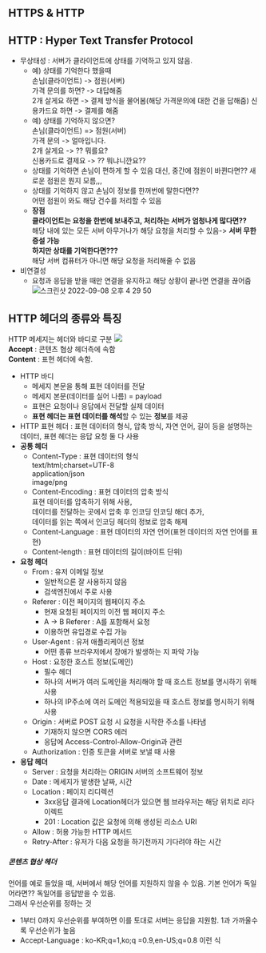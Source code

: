 ## HTTPS & HTTP

## HTTP : Hyper Text Transfer Protocol
- 무상태성 : 서버가 클라이언트에 상태를 기억하고 있지 않음.
    - 예) 상태를 기억한다 했을때  
    손님(클라이언트) -> 점원(서버)  
    가격 문의를 하면? -> 대답해줌  
    2개 살게요 하면 -> 결제 방식을 물어봄(해당 가격문의에 대한 건을 답해줌)
    신용카드요 하면 -> 결제를 해줌  
    - 예) 상태를 기억하지 않으면?  
    손님(클라이언트) => 점원(서버)  
    가격 문의 ->  얼마입니다.  
    2개 살게요 ->  ?? 뭐를요?  
    신용카드로 결제요 ->  ?? 뭐냐니깐요??
    - 상태를 기억하면 손님이 편하게 할 수 있음 대신, 중간에 점원이 바뀐다면?? 새로운 점원은 뭔지 모름,,,
    - 상태를 기억하지 않고 손님이 정보를 한꺼번에 말한다면??   
    어떤 점원이 와도 해당 건수를 처리할 수 있음
    - **장점**  
    **클라이언트는 요청을 한번에 보내주고, 처리하는 서버가 엄청나게 많다면??**  
    해당 내에 있는 모든 서버 아무거나가 해당 요청을 처리할 수 있음-> **서버 무한 증설 가능**  
    **하지만 상태를 기억한다면???**  
    해당 서버 컴퓨터가 아니면 해당 요청을 처리해줄 수 없음
- 비연결성
    - 요청과 응답을 받을 때만 연결을 유지하고 해당 상황이 끝나면 연결을 끊어줌
    ![스크린샷 2022-09-08 오후 4 29 50](https://user-images.githubusercontent.com/104412610/189081854-1e4fd9bd-7c6f-4874-b568-9f02fc8a7f34.png)

## HTTP 헤더의 종류와 특징
HTTP 메세지는 헤더와 바디로 구분
<img src = 'https://hanamon.kr/wp-content/uploads/2021/06/HTTP_messages.png'>  
 **Accept** : 콘텐츠 협상 헤더측에 속함  
 **Content** : 표현 헤더에 속함.

- HTTP 바디
    - 메세지 본문을 통해 표현 데이터를 전달  
    - 메세지 본문(데이터를 실어 나름) = payload
    - 표현은 요청이나 응답에서 전달할 실제 데이터
    - **표현 헤더는 표현 데이터를 해석**할 수 있는 **정보**를 제공
- HTTP 표현 헤더 : 표현 데이터의 형식, 압축 방식, 자연 언어, 길이 등을 설명하는 데이터, 표현 헤더는 응답 요청 둘 다 사용
- **공통 헤더**
    - Content-Type : 표현 데이터의 형식   
    text/html;charset=UTF-8   
    application/json  
    image/png
    - Content-Encoding : 표현 데이터의 압축 방식  
    표현 데이터를 압축하기 위해 사용,  
    데이터를 전달하는 곳에서 압축 후 인코딩 인코딩 해더 추가,  
    데이터를 읽는 쪽에서 인코딩 헤더의 정보로 압축 해제
    - Content-Language : 표현 데이터의 자연 언어(표현 데이터의 자연 언어를 표현)
    - Content-length : 표현 데이터의 길이(바이트 단위)
- **요청 헤더**
    - From : 유저 이메일 정보
        - 일반적으론 잘 사용하지 않음
        - 검색엔진에서 주로 사용
    - Referer : 이전 페이지의 웹페이지 주소
        - 현재 요청된 페이지의 이전 웹 페이지 주소
        - A -> B Referer : A를 포함해서 요청
        - 이용하면 유입경로 수집 가능
    - User-Agent : 유저 애플리케이션 정보
        - 어떤 종류 브라우저에서 장애가 발생하는 지 파악 가능
    - Host : 요청한 호스트 정보(도메인)
        - 필수 헤더
        - 하나의 서버가 여러 도메인을 처리해야 할 때 호스트 정보를 명시하기 위해 사용
        - 하나의 IP주소에 여러 도메인 적용되있을 때 호스트 정보를 명시하기 위해 사용
    - Origin : 서버로 POST 요청 시 요청을 시작한 주소를 나타냄
        - 기재하지 않으면 CORS 에러
        - 응답에 Access-Control-Allow-Origin과 관련
    - Authorization : 인증 토큰을 서버로 보낼 때 사용
- **응답 헤더**
    - Server : 요청을 처리하는 ORIGIN 서버의 소프트웨어 정보
    - Date : 메세지가 발생한 날짜, 시간
    - Location : 페이지 리디렉션
        - 3xx응답 결과에 Location헤더가 있으면 웹 브라우저는 해당 위치로 리다이렉트
        - 201 : Location 값은 요청에 의해 생성된 리소스 URI
    - Allow : 허용 가능한 HTTP 메서드
    - Retry-After : 유저가 다음 요청을 하기전까지 기다려야 하는 시간

##### 콘텐츠 협상 헤더
언어를 예로 들었을 때, 서버에서 해당 언어를 지원하지 않을 수 있음. 기본 언어가 독일어라면?? 독일어를 응답받을 수 있음.  
그래서 우선순위를 정하는 것
- 1부터 0까지 우선순위를 부여하면 이를 토대로 서버는 응답을 지원함. 1과 가까울수록 우선순위가 높음
- Accept-Language : ko-KR;q=1,ko;q =0.9,en-US;q=0.8 이런 식

 

